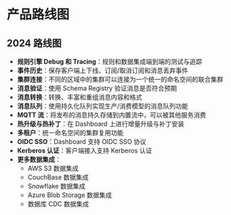 # 产品路线图

## 2024 路线图

- **规则引擎 Debug 和 Tracing**：规则和数据集成端到端的测试与追踪
- **事件历史**：保存客户端上下线、订阅/取消订阅和消息丢弃事件
- **集群连接**：不同的区域中的集群可以连接为一个统一的命名空间的联合集群
- **消息验证**：使用 Schema Registry 验证消息是否符合预期
- **消息转换**：转换、丰富和重组消息内容和格式
- **消息队列**：使用持久化队列实现生产/消费模型的消息队列功能
- **MQTT 流**：将发布的消息持久存储到内置流中，可以被其他服务消费
- **热升级与热补丁**：在 Dashboard 上进行增量升级与补丁安装
- **多租户**：统一命名空间的集群复用功能
- **OIDC SSO**：Dashboard 支持 OIDC SSO 协议
- **Kerberos 认证**：客户端接入支持 Kerberos 认证
- **更多数据集成**：
  - AWS S3 数据集成
  - CouchBase 数据集成
  - Snowflake 数据集成
  - Azure Blob Storage 数据集成
  - 数据库 CDC 数据集成
